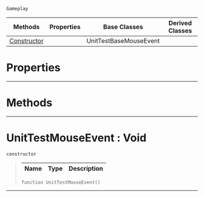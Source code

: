  `Gameplay`

|Methods|Properties|Base Classes|Derived Classes|
|---|---|---|---|
|[ Constructor](https://github.com/zeroengineteam/ZeroDocs/blob/master/code_reference/class_reference/unittestmouseevent.markdown#unittestmouseevent-void)| |UnitTestBaseMouseEvent| |


 #  Properties


---  
 #  Methods


---  
 #  UnitTestMouseEvent : Void

 `constructor`

> 
> |Name|Type|Description|
> |---|---|---|
> ``` lang=cpp, name=Zilch
> function UnitTestMouseEvent()
> ``` 


---  
 

 